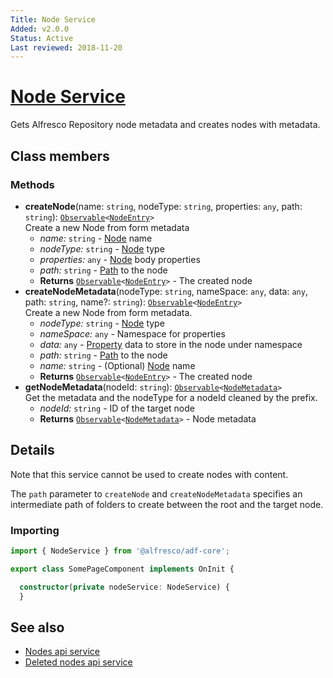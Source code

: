 ```yaml
---
Title: Node Service
Added: v2.0.0
Status: Active
Last reviewed: 2018-11-20
---
```


# [Node Service](../../../lib/core/form/services/node.service.ts "Defined in node.service.ts")

Gets Alfresco Repository node metadata and creates nodes with metadata. 

## Class members

### Methods

-   **createNode**(name: `string`, nodeType: `string`, properties: `any`, path: `string`): [`Observable`](http://reactivex.io/documentation/observable.html)`<`[`NodeEntry`](../../../node_modules/@alfresco/js-api/src/api/content-rest-api/model/nodeEntry.ts)`>`<br/>
    Create a new Node from form metadata
    -   _name:_ `string`  - [Node](../../../node_modules/@alfresco/js-api/src/api/content-rest-api/model/node.ts) name
    -   _nodeType:_ `string`  - [Node](../../../node_modules/@alfresco/js-api/src/api/content-rest-api/model/node.ts) type
    -   _properties:_ `any`  - [Node](../../../node_modules/@alfresco/js-api/src/api/content-rest-api/model/node.ts) body properties
    -   _path:_ `string`  - [Path](../../../node_modules/@alfresco/js-api/src/api/gs-classification-rest-api/model/path.ts) to the node
    -   **Returns** [`Observable`](http://reactivex.io/documentation/observable.html)`<`[`NodeEntry`](../../../node_modules/@alfresco/js-api/src/api/content-rest-api/model/nodeEntry.ts)`>` - The created node
-   **createNodeMetadata**(nodeType: `string`, nameSpace: `any`, data: `any`, path: `string`, name?: `string`): [`Observable`](http://reactivex.io/documentation/observable.html)`<`[`NodeEntry`](../../../node_modules/@alfresco/js-api/src/api/content-rest-api/model/nodeEntry.ts)`>`<br/>
    Create a new Node from form metadata.
    -   _nodeType:_ `string`  - [Node](../../../node_modules/@alfresco/js-api/src/api/content-rest-api/model/node.ts) type
    -   _nameSpace:_ `any`  - Namespace for properties
    -   _data:_ `any`  - [Property](../../../lib/content-services/content-metadata/interfaces/property.interface.ts) data to store in the node under namespace
    -   _path:_ `string`  - [Path](../../../node_modules/@alfresco/js-api/src/api/gs-classification-rest-api/model/path.ts) to the node
    -   _name:_ `string`  - (Optional) [Node](../../../node_modules/@alfresco/js-api/src/api/content-rest-api/model/node.ts) name
    -   **Returns** [`Observable`](http://reactivex.io/documentation/observable.html)`<`[`NodeEntry`](../../../node_modules/@alfresco/js-api/src/api/content-rest-api/model/nodeEntry.ts)`>` - The created node
-   **getNodeMetadata**(nodeId: `string`): [`Observable`](http://reactivex.io/documentation/observable.html)`<`[`NodeMetadata`](../../../lib/core/form/models/node-metadata.model.ts)`>`<br/>
    Get the metadata and the nodeType for a nodeId cleaned by the prefix.
    -   _nodeId:_ `string`  - ID of the target node
    -   **Returns** [`Observable`](http://reactivex.io/documentation/observable.html)`<`[`NodeMetadata`](../../../lib/core/form/models/node-metadata.model.ts)`>` - Node metadata

## Details

Note that this service cannot be used to create nodes with content.

The `path` parameter to `createNode` and `createNodeMetadata` specifies an intermediate
path of folders to create between the root and the target node.

### Importing

```ts
import { NodeService } from '@alfresco/adf-core';

export class SomePageComponent implements OnInit {

  constructor(private nodeService: NodeService) {
  }
```

## See also

-   [Nodes api service](nodes-api.service.md)
-   [Deleted nodes api service](deleted-nodes-api.service.md)

